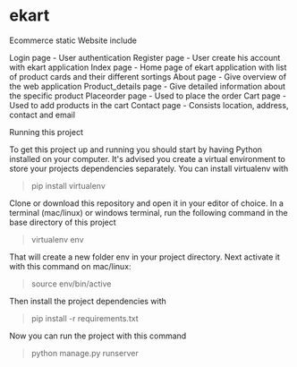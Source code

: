 # ekart
Ecommerce static Website include

Login page - User authentication
Register page - User create his account with ekart application
Index page -  Home page of ekart application with list of product cards and their different sortings
About page - Give overview of the web application
Product_details page - Give detailed information about the specific product
Placeorder page - Used to place the order 
Cart page - Used to add products in the cart
Contact page - Consists location, address, contact and email 

Running this project

To get this project up and running you should start by having Python installed on your computer. It's advised you create a virtual environment to store your projects dependencies separately. You can install virtualenv with

>pip install virtualenv

Clone or download this repository and open it in your editor of choice. In a terminal (mac/linux) or windows terminal, run the following command in the base directory of this project

>virtualenv env

That will create a new folder env in your project directory. Next activate it with this command on mac/linux:

>source env/bin/active

Then install the project dependencies with

>pip install -r requirements.txt

Now you can run the project with this command

>python manage.py runserver



